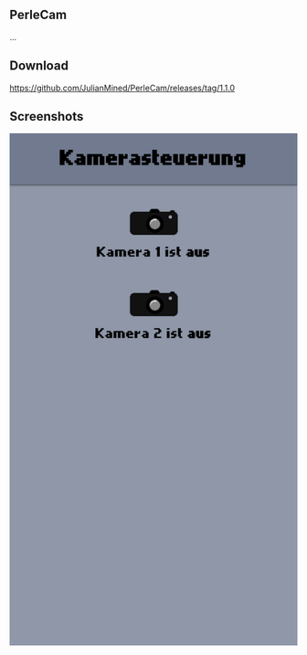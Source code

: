 ## PerleCam ##
...

## Download ##
https://github.com/JulianMined/PerleCam/releases/tag/1.1.0

## Screenshots ##
![alt text](screenshots/1.png)
